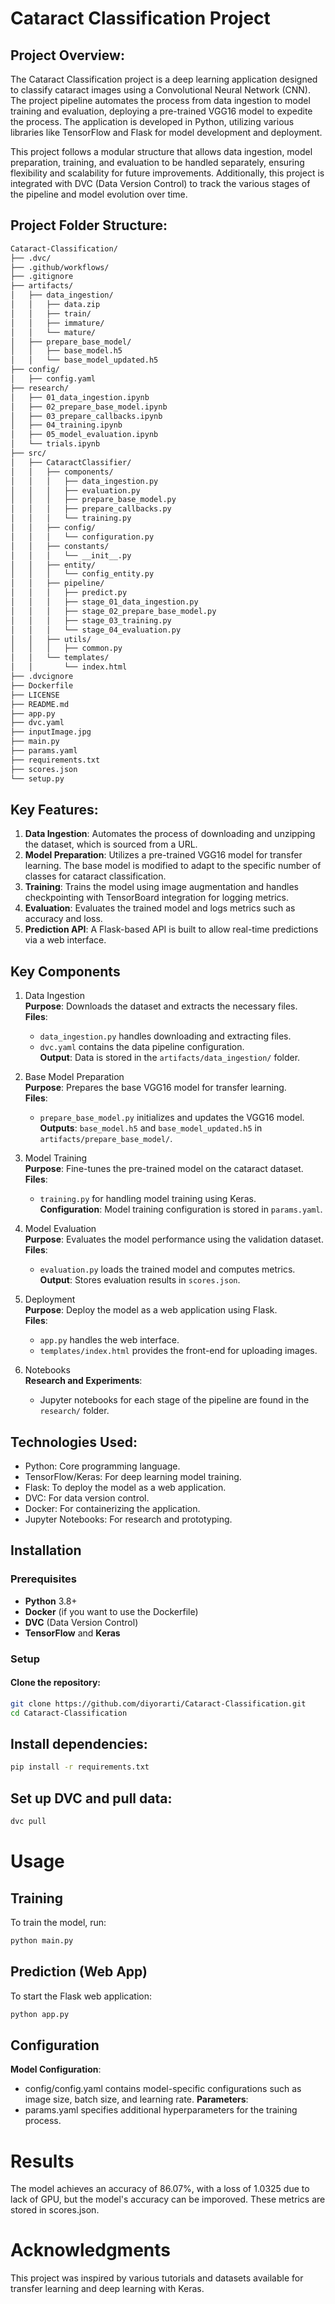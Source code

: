 # Cataract Classification Project
## Project Overview: 
The Cataract Classification project is a deep learning application designed to classify cataract images using a Convolutional Neural Network (CNN). The project pipeline automates the process from data ingestion to model training and evaluation, deploying a pre-trained VGG16 model to expedite the process. The application is developed in Python, utilizing various libraries like TensorFlow and Flask for model development and deployment.

This project follows a modular structure that allows data ingestion, model preparation, training, and evaluation to be handled separately, ensuring flexibility and scalability for future improvements. Additionally, this project is integrated with DVC (Data Version Control) to track the various stages of the pipeline and model evolution over time.

## Project Folder Structure:
```bash
Cataract-Classification/
├── .dvc/
├── .github/workflows/
├── .gitignore
├── artifacts/
│   ├── data_ingestion/
│   │   ├── data.zip
│   │   ├── train/
│   │   ├── immature/
│   │   └── mature/
│   ├── prepare_base_model/
│   │   ├── base_model.h5
│   │   └── base_model_updated.h5
├── config/
│   ├── config.yaml
├── research/
│   ├── 01_data_ingestion.ipynb
│   ├── 02_prepare_base_model.ipynb
│   ├── 03_prepare_callbacks.ipynb
│   ├── 04_training.ipynb
│   ├── 05_model_evaluation.ipynb
│   └── trials.ipynb
├── src/
│   ├── CataractClassifier/
│   │   ├── components/
│   │   │   ├── data_ingestion.py
│   │   │   ├── evaluation.py
│   │   │   ├── prepare_base_model.py
│   │   │   ├── prepare_callbacks.py
│   │   │   └── training.py
│   │   ├── config/
│   │   │   └── configuration.py
│   │   ├── constants/
│   │   │   └── __init__.py
│   │   ├── entity/
│   │   │   └── config_entity.py
│   │   ├── pipeline/
│   │   │   ├── predict.py
│   │   │   ├── stage_01_data_ingestion.py
│   │   │   ├── stage_02_prepare_base_model.py
│   │   │   ├── stage_03_training.py
│   │   │   └── stage_04_evaluation.py
│   │   ├── utils/
│   │   │   ├── common.py
│   │   └── templates/
│   │       └── index.html
├── .dvcignore
├── Dockerfile
├── LICENSE
├── README.md
├── app.py
├── dvc.yaml
├── inputImage.jpg
├── main.py
├── params.yaml
├── requirements.txt
├── scores.json
└── setup.py
```
## Key Features:
1. **Data Ingestion**: Automates the process of downloading and unzipping the dataset, which is sourced from a URL.
2. **Model Preparation**: Utilizes a pre-trained VGG16 model for transfer learning. The base model is modified to adapt to the specific number of classes for cataract classification.
3. **Training**: Trains the model using image augmentation and handles checkpointing with TensorBoard integration for logging metrics.
4. **Evaluation**: Evaluates the trained model and logs metrics such as accuracy and loss.
5. **Prediction API**: A Flask-based API is built to allow real-time predictions via a web interface.

## Key Components

1. Data Ingestion  
   **Purpose**: Downloads the dataset and extracts the necessary files.  
   **Files**:  
   - `data_ingestion.py` handles downloading and extracting files.  
   - `dvc.yaml` contains the data pipeline configuration.  
   **Output**: Data is stored in the `artifacts/data_ingestion/` folder.

2. Base Model Preparation  
   **Purpose**: Prepares the base VGG16 model for transfer learning.  
   **Files**:  
   - `prepare_base_model.py` initializes and updates the VGG16 model.  
   **Outputs**: `base_model.h5` and `base_model_updated.h5` in `artifacts/prepare_base_model/`.

3. Model Training  
   **Purpose**: Fine-tunes the pre-trained model on the cataract dataset.  
   **Files**:  
   - `training.py` for handling model training using Keras.  
   **Configuration**: Model training configuration is stored in `params.yaml`.

4. Model Evaluation  
   **Purpose**: Evaluates the model performance using the validation dataset.  
   **Files**:  
   - `evaluation.py` loads the trained model and computes metrics.  
   **Output**: Stores evaluation results in `scores.json`.

5. Deployment  
   **Purpose**: Deploy the model as a web application using Flask.  
   **Files**:  
   - `app.py` handles the web interface.  
   - `templates/index.html` provides the front-end for uploading images.

6. Notebooks  
   **Research and Experiments**:  
   - Jupyter notebooks for each stage of the pipeline are found in the `research/` folder.


## Technologies Used:
- Python: Core programming language.
- TensorFlow/Keras: For deep learning model training.
- Flask: To deploy the model as a web application.
- DVC: For data version control.
- Docker: For containerizing the application.
- Jupyter Notebooks: For research and prototyping.

## Installation

### Prerequisites
- **Python** 3.8+
- **Docker** (if you want to use the Dockerfile)
- **DVC** (Data Version Control)
- **TensorFlow** and **Keras**

### Setup

#### Clone the repository:
```bash
git clone https://github.com/diyorarti/Cataract-Classification.git  
cd Cataract-Classification
```
## Install dependencies:
```bash
pip install -r requirements.txt
```
## Set up DVC and pull data:
```bash
dvc pull
```

# Usage
## Training
To train the model, run:
```bash
python main.py
```
## Prediction (Web App)
To start the Flask web application:
```bash
python app.py
```
## Configuration
**Model Configuration**: 
 - config/config.yaml contains model-specific configurations such as image size, batch size, and learning rate.
**Parameters**: 
 - params.yaml specifies additional hyperparameters for the training process.

# Results
The model achieves an accuracy of 86.07%, with a loss of 1.0325 due to lack of GPU, but the model's accuracy can be imporoved. These metrics are stored in scores.json.

# Acknowledgments
This project was inspired by various tutorials and datasets available for transfer learning and deep learning with Keras.